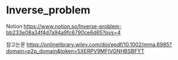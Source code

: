 # Inverse_problem

Notion
https://www.notion.so/Inverse-problem-bb233e08a34f4d7a94a9fc6790ce6d65?pvs=4

참고논문
https://onlinelibrary.wiley.com/doi/epdf/10.1002/mma.6985?domain=p2p_domain&token=5XERPV9MFIVGNHBSBFYT
